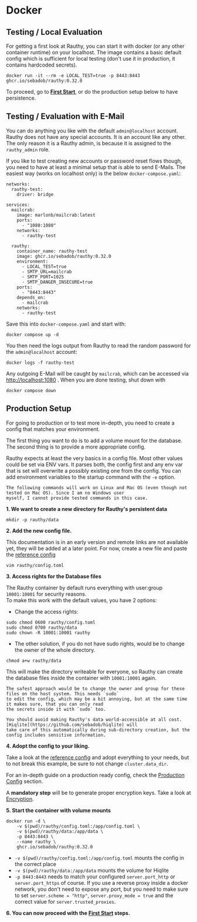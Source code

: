 # Docker

## Testing / Local Evaluation

For getting a first look at Rauthy, you can start it with docker (or any other container runtime) on your localhost.
The image contains a basic default config which is sufficient for local testing (don't use it in production, it
contains hardcoded secrets).

```
docker run -it --rm -e LOCAL_TEST=true -p 8443:8443 ghcr.io/sebadob/rauthy:0.32.0
```

To proceed, go to **[First Start](first_start.md)**, or do the production setup below to have persistence.

## Testing / Evaluation with E-Mail

You can do anything you like with the default <code>admin@localhost</code> account. Rauthy does not have any special
accounts. It is an account like any other. The only reason it is a Rauthy admin, is because it is assigned to the
<code>rauthy_admin</code> role.

If you like to test creating new accounts or password reset flows though, you need to have at least a minimal setup that
is able to send E-Mails. The easiest way (works on localhost only) is the below `docker-compose.yaml`:

```
networks:
  rauthy-test:
    driver: bridge
    
services:
  mailcrab:
    image: marlonb/mailcrab:latest
    ports:
      - "1080:1080"
    networks:
      - rauthy-test
      
  rauthy:
    container_name: rauthy-test
    image: ghcr.io/sebadob/rauthy:0.32.0
    environment:
      - LOCAL_TEST=true
      - SMTP_URL=mailcrab
      - SMTP_PORT=1025
      - SMTP_DANGER_INSECURE=true
    ports:
      - "8443:8443"
    depends_on:
      - mailcrab
    networks:
      - rauthy-test
```

Save this into `docker-compose.yaml` and start with:

```
docker compose up -d
```

You then need the logs output from Rauthy to read the random password for the `admin@localhost` account:

```
docker logs -f rauthy-test
```

Any outgoing E-Mail will be caught by `mailcrab`, which can be accessed
via [http://localhost:1080](http://localhost:1080) .
When you are done testing, shut down with

```
docker compose down
```

## Production Setup

For going to production or to test more in-depth, you need to create a config that matches your environment.

The first thing you want to do is to add a volume mount for the database. The second thing is to provide a more
appropriate config.

Rauthy expects at least the very basics in a config file. Most other values could be set via ENV vars. It parses both,
the config first and any env var that is set will overwrite a possibly existing one from the config. You can add
environment variables to the startup command with the `-e` option.

```admonish note
The following commands will work on Linux and Mac OS (even though not tested on Mac OS). Since I am no Windows user 
myself, I cannot provide tested commands in this case.
```

**1. We want to create a new directory for Rauthy's persistent data**

```
mkdir -p rauthy/data
```

**2. Add the new config file.**

This documentation is in an early version and remote links are not available yet, they will be added at a later
point. For now, create a new file and paste the [reference config](../config/config.html)

```
vim rauthy/config.toml
```

**3. Access rights for the Database files**

The Rauthy container by default runs everything with user:group `10001:10001` for security reasons.  
To make this work with the default values, you have 2 options:

- Change the access rights:

```
sudo chmod 0600 rauthy/config.toml
sudo chmod 0700 rauthy/data
sudo chown -R 10001:10001 rauthy
```

- The other solution, if you do not have sudo rights, would be to change the owner of the whole directory.

```
chmod a+w rauthy/data
```

This will make the directory writeable for everyone, so Rauthy can create the database files inside the container
with `10001:10001` again.

```admonish caution
The safest approach would be to change the owner and group for these files on the host system. This needs `sudo`
to edit the config, which may be a bit annoying, but at the same time it makes sure, that you can only read
the secrets inside it with `sudo` too.

You should avoid making Rauthy's data world-accessible at all cost. [Hiqlite](https://github.com/sebadob/hiqlite) will
take care of this automatically during sub-directory creation, but the config includes sensitive information. 
```

**4. Adopt the config to your liking.**

Take a look at the [reference config](../config/config.html) and adopt everything to your needs, but to not break this
example, be sure to not change `cluster.data_dir`.

For an in-depth guide on a production ready config, check the [Production Config](../config/production_config.md)
section.

A **mandatory step** will be to generate proper encryption keys. Take a look at [Encryption](../config/encryption.md).

**5. Start the container with volume mounts**

```
docker run -d \
    -v $(pwd)/rauthy/config.toml:/app/config.toml \
    -v $(pwd)/rauthy/data:/app/data \
    -p 8443:8443 \
    --name rauthy \
    ghcr.io/sebadob/rauthy:0.32.0
```

- `-v $(pwd)/rauthy/config.toml:/app/config.toml` mounts the config in the correct place
- `-v $(pwd)/rauthy/data:/app/data` mounts the volume for Hiqlite
- `-p 8443:8443` needs to match your configured `server.port_http` or `server.port_https` of course. If you use a
  reverse proxy inside a docker network, you don't need to expose any port, but you need to make sure to set
  `server.scheme = "http"`, `server.proxy_mode = true` and the correct value for `server.trusted_proxies`.

**6. You can now proceed with the [First Start](first_start.md) steps.**
